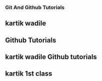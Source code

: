 ### Git And Github Tutorials

## kartik wadile

## Github Tutorials

## kartik wadile Github tutorials

## kartik 1st class
